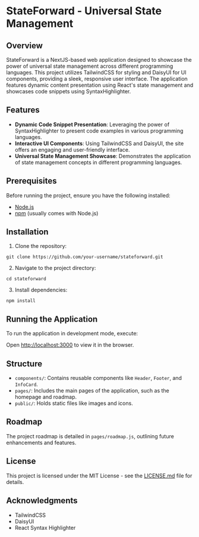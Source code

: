 # StateForward - Universal State Management

## Overview

StateForward is a NextJS-based web application designed to showcase the power of universal state management across different programming languages. This project utilizes TailwindCSS for styling and DaisyUI for UI components, providing a sleek, responsive user interface. The application features dynamic content presentation using React's state management and showcases code snippets using SyntaxHighlighter.

## Features

- **Dynamic Code Snippet Presentation**: Leveraging the power of SyntaxHighlighter to present code examples in various programming languages.
- **Interactive UI Components**: Using TailwindCSS and DaisyUI, the site offers an engaging and user-friendly interface.
- **Universal State Management Showcase**: Demonstrates the application of state management concepts in different programming languages.

## Prerequisites

Before running the project, ensure you have the following installed:
- [Node.js](https://nodejs.org/)
- [npm](https://www.npmjs.com/) (usually comes with Node.js)

## Installation

1. Clone the repository:

``` 
git clone https://github.com/your-username/stateforward.git
``` 

2. Navigate to the project directory:

``` 
cd stateforward
``` 

3. Install dependencies:

``` 
npm install
``` 

## Running the Application

To run the application in development mode, execute:

Open [http://localhost:3000](http://localhost:3000) to view it in the browser.

## Structure

- `components/`: Contains reusable components like `Header`, `Footer`, and `InfoCard`.
- `pages/`: Includes the main pages of the application, such as the homepage and roadmap.
- `public/`: Holds static files like images and icons.

## Roadmap

The project roadmap is detailed in `pages/roadmap.js`, outlining future enhancements and features.

## License

This project is licensed under the MIT License - see the [LICENSE.md](LINK_TO_LICENSE) file for details.

## Acknowledgments

- TailwindCSS
- DaisyUI
- React Syntax Highlighter
